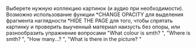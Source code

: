 Выберете нужную коллекцию картинок (и аудио при необходимости). Возможно использование функции
*CHANGE OPACITY для выделения фрагмента наглядности 
*HIDE THE PAGE для того, чтобы спрятать картинку и проверить выученный материал наизусть без опоры, или разнообразить упражнение вопросами
"What colour is smth? ",
"Where is smth? ",
"How many...? ",
"What is there in the picture? "
